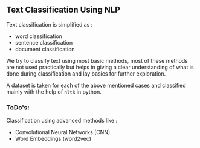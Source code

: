 
 ## Text Classification Using NLP
 
 Text classification is simplified as :
 * word classification
 * sentence classification
 * document classification

We try to classify text using most basic methods, most of these methods are not used practically but helps in giving a clear understanding of what is done during classification and lay basics for further exploration.

A dataset is taken for each of the above mentioned cases and classified mainly with the help of `nltk` in python.

### ToDo's:

Classification using advanced methods like :
* Convolutional Neural Networks (CNN)
* Word Embeddings (word2vec)
